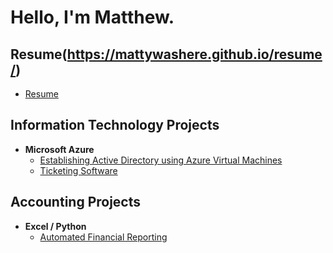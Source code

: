 # Hello, I'm Matthew.

## Resume(https://mattywashere.github.io/resume/)
* [Resume](https://mattywashere.github.io/resume/)

## Information Technology Projects
* **Microsoft Azure**
  * [Establishing Active Directory using Azure Virtual Machines](https://github.com/mattywashere/ad-configuration)
  * [Ticketing Software](https://github.com/mattywashere/ticketing-software)

## Accounting Projects
* **Excel / Python**
  * [Automated Financial Reporting](https://github.com/mattywashere/Automated-Financial-Reporting)
